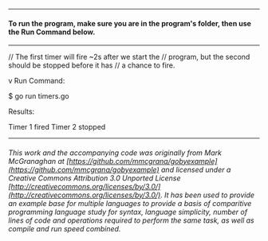 
___
#### To run the program, make sure you are in the program's folder, then use the Run Command below.
___
// The first timer will fire ~2s after we start the
// program, but the second should be stopped before it has
// a chance to fire.

v
Run Command:

$ go run timers.go


Results:

Timer 1 fired
Timer 2 stopped

___

###### This work and the accompanying code was originally from Mark McGranaghan at [https://github.com/mmcgrana/gobyexample](https://github.com/mmcgrana/gobyexample) and licensed under a Creative Commons Attribution 3.0 Unported License [http://creativecommons.org/licenses/by/3.0/](http://creativecommons.org/licenses/by/3.0/). It has been used to provide an example base for multiple languages to provide a basis of comparitive programming language study for syntax, language simplicity, number of lines of code and operations required to perform the same task, as well as compile and run speed combined.
